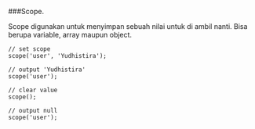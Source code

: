 ###Scope.

Scope digunakan untuk menyimpan sebuah nilai untuk di ambil nanti. Bisa berupa variable, array maupun object.

```
// set scope
scope('user', 'Yudhistira');

// output 'Yudhistira'
scope('user');

// clear value
scope();

// output null
scope('user');
```